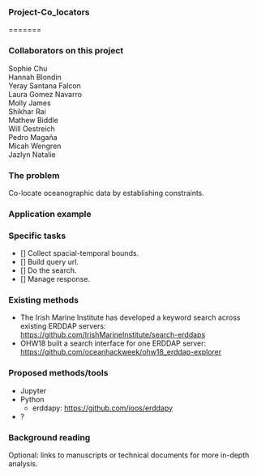 ### Project-Co_locators
=======

### Collaborators on this project
Sophie Chu <br />
Hannah Blondin <br />
Yeray Santana Falcon <br />
Laura Gomez Navarro  <br />
Molly James  <br />
Shikhar Rai  <br />
Mathew Biddle  <br />
Will Oestreich <br />
Pedro Magaña <br />
Micah Wengren <br />
Jazlyn Natalie <br />

### The problem
Co-locate oceanographic data by establishing constraints.

### Application example

### Specific tasks
- [] Collect spacial-temporal bounds.
- [] Build query url.
- [] Do the search.
- [] Manage response.

### Existing methods
- The Irish Marine Institute has developed a keyword search across existing ERDDAP
  servers: https://github.com/IrishMarineInstitute/search-erddaps
- OHW18 built a search interface for one ERDDAP server: https://github.com/oceanhackweek/ohw18_erddap-explorer
 

### Proposed methods/tools
- Jupyter
- Python
  - erddapy: https://github.com/ioos/erddapy
- ? 

### Background reading

Optional: links to manuscripts or technical documents for more in-depth analysis.

